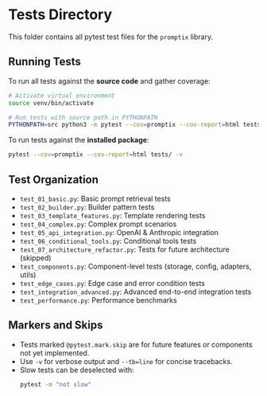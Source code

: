 # Tests Directory

This folder contains all pytest test files for the `promptix` library.

## Running Tests

To run all tests against the **source code** and gather coverage:

```bash
# Activate virtual environment
source venv/bin/activate

# Run tests with source path in PYTHONPATH
PYTHONPATH=src python3 -m pytest --cov=promptix --cov-report=html tests/ -v
```

To run tests against the **installed package**:

```bash
pytest --cov=promptix --cov-report=html tests/ -v
```

## Test Organization

- `test_01_basic.py`: Basic prompt retrieval tests
- `test_02_builder.py`: Builder pattern tests
- `test_03_template_features.py`: Template rendering tests
- `test_04_complex.py`: Complex prompt scenarios
- `test_05_api_integration.py`: OpenAI & Anthropic integration
- `test_06_conditional_tools.py`: Conditional tools tests
- `test_07_architecture_refactor.py`: Tests for future architecture (skipped)
- `test_components.py`: Component-level tests (storage, config, adapters, utils)
- `test_edge_cases.py`: Edge case and error condition tests
- `test_integration_advanced.py`: Advanced end-to-end integration tests
- `test_performance.py`: Performance benchmarks

## Markers and Skips

- Tests marked `@pytest.mark.skip` are for future features or components not yet implemented.
- Use `-v` for verbose output and `--tb=line` for concise tracebacks.
- Slow tests can be deselected with:
  ```bash
  pytest -m "not slow"
  ```
